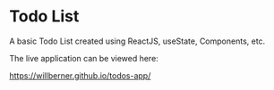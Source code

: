 # Todo List

A basic Todo List created using ReactJS, useState, Components, etc.

The live application can be viewed here:

https://willberner.github.io/todos-app/
